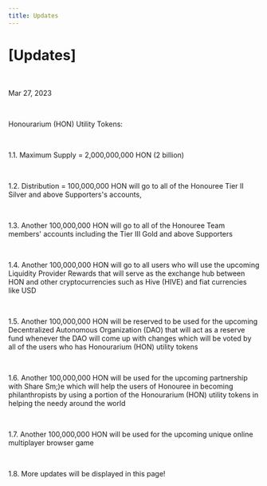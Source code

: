 ```yaml
---
title: Updates
---
```


# [Updates]

<br />

Mar 27, 2023

<br />

Honourarium (HON) Utility Tokens:

<br />

1.1. Maximum Supply = 2,000,000,000 HON (2 billion)

<br />

1.2. Distribution = 100,000,000 HON will go to all of the Honouree Tier II Silver and above Supporters's accounts,

<br />

1.3. Another 100,000,000 HON will go to all of the Honouree Team members' accounts including the Tier III Gold and above Supporters

<br />

1.4. Another 100,000,000 HON will go to all users who will use the upcoming Liquidity Provider Rewards that will serve as the exchange hub between HON and other cryptocurrencies such as Hive (HIVE) and fiat currencies like USD

<br />

1.5. Another 100,000,000 HON will be reserved to be used for the upcoming Decentralized Autonomous Organization (DAO) that will act as a reserve fund whenever the DAO will come up with changes which will be voted by all of the users who has Honourarium (HON) utility tokens

<br />

1.6. Another 100,000,000 HON will be used for the upcoming partnership with Share Sm;&#41;e which will help the users of Honouree in becoming philanthropists by using a portion of the Honourarium (HON) utility tokens in helping the needy around the world

<br />

1.7. Another 100,000,000 HON will be used for the upcoming unique online multiplayer browser game

<br />

1.8. More updates will be displayed in this page!


